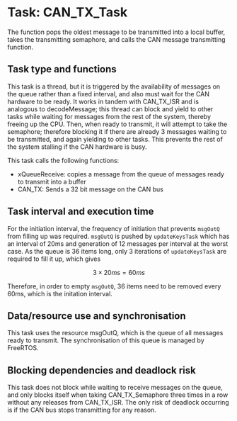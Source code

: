 # Task: CAN_TX_Task

The function pops the oldest message to be transmitted into a local buffer, takes the transmitting semaphore, and calls the CAN message transmitting function.

## Task type and functions

This task is a thread, but it is triggered by the availability of messages on the queue rather than a fixed interval, and also must wait for the CAN hardware to be ready. It works in tandem with CAN_TX_ISR and is analogous to decodeMessage; this thread can block and yield to other tasks while waiting for messages from the rest of the system, thereby freeing up the CPU. Then, when ready to transmit, it will attempt to take the semaphore; therefore blocking it if there are already 3 messages waiting to be transmitted, and again yielding to other tasks. This prevents the rest of the system stalling if the CAN hardware is busy.

This task calls the following functions:

- xQueueReceive: copies a message from the queue of messages ready to transmit into a buffer
- CAN_TX: Sends a 32 bit message on the CAN bus

## Task interval and execution time
For the initiation interval, the frequency of initiation that prevents `msgOutQ` from filling up was required. `msgOutQ` is pushed by `updateKeysTask` which has an interval of 20ms and generation of 12 messages per interval at the worst case. As the queue is 36 items long, only 3 iterations of `updateKeysTask` are required to fill it up, which gives

```math
3 \times 20ms = 60ms
```
Therefore, in order to empty `msgOutQ`, 36 items need to be removed every 60ms, which is the initation interval.


## Data/resource use and synchronisation

This task uses the resource msgOutQ, which is the queue of all messages ready to transmit. The synchronisation of this queue is managed by FreeRTOS.

## Blocking dependencies and deadlock risk

This task does not block while waiting to receive messages on the queue, and only blocks itself when taking CAN_TX_Semaphore three times in a row without any releases from CAN_TX_ISR. The only risk of deadlock occurring is if the CAN bus stops transmitting for any reason.
